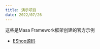```yaml
---
title: 演示项目
date: 2022/07/26
---
```


这些是Masa Framework框架创建的官方示例

* [EShop源码](https://github.com/masalabs/MASA.EShop)